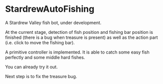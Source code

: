 # StardrewAutoFishing
A Stardrew Valley fish bot, under development.

At the current stage, detection of fish position and fishing bar position is finished (there is a bug when treasure is present) 
as well as the action part (i.e. click to move the fishing bar).

A primitive controller is implemented. It is able to catch some easy fish perfectly and some middle hard fishes.

You can already try it out.

Next step is to fix the treasure bug.

